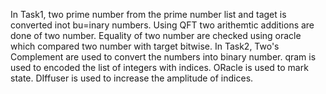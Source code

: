 In Task1, 
two prime number from the prime number list and taget is converted inot bu=inary numbers. Using QFT two arithemtic additions are done of two number. Equality of two number are checked using oracle which compared two number with target bitwise.
In Task2, 
Two's Complement are used to convert the numbers into binary number.
qram is used to encoded the list of integers with indices. ORacle is used to mark state. DIffuser is used to increase the amplitude of indices. 
